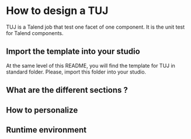 # How to design a TUJ

TUJ is a Talend job that test one facet of one component. It is the unit test for Talend components.

## Import the template into your studio
At the same level of this README, you will find the template for TUJ in standard folder. Please, import this folder into your studio.  

## What are the different sections ?

## How to personalize 

## Runtime environment


